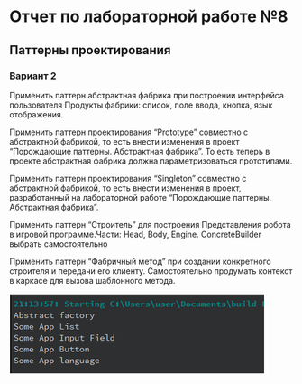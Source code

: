 # Отчет по лабораторной работе №8 #

## Паттерны проектирования ##

### Вариант 2 ###
  
Применить паттерн абстрактная фабрика при построении интерфейса пользователя Продукты фабрики: список, поле ввода, кнопка, язык отображения.

Применить паттерн проектирования “Prototype” совместно с абстрактной фабрикой, то есть внести изменения в проект “Порождающие паттерны. Абстрактная фабрика”. То есть теперь в проекте абстрактная фабрика должна параметризоваться прототипами.

Применить паттерн проектирования “Singleton” совместно с абстрактной фабрикой, то есть внести изменения в проект, разработанный на лабораторной работе “Порождающие паттерны. Абстрактная фабрика”.

Применить паттерн “Строитель” для построения
Представления робота в игровой программе.Части: Head, Body, Engine. ConcreteBuilder выбрать самостоятельно

Применить паттерн “Фабричный метод” при создании конкретного строителя и передачи его клиенту. Самостоятельно продумать контекст в каркасе для вызова шаблонного метода.

![png](./images/pattern.png)

